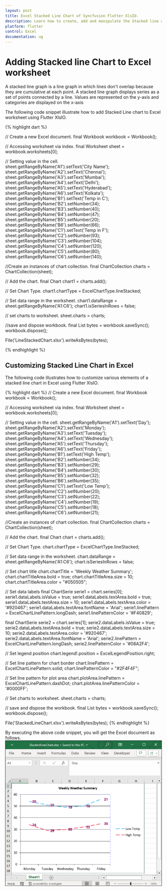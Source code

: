 ```yaml
---
layout: post
title: Excel Stacked Line Chart of Syncfusion Flutter XlsIO.
description: Learn how to create, add and manipulate the Stacked line chart in Excel worksheet using Syncfusion Flutter XlsIO. 
platform: flutter
control: Excel
documentation: ug
---
```


# Adding Stacked line Chart to Excel worksheet

A stacked line graph is a line graph in which lines don't overlap because they are cumulative at each point. A stacked line graph displays series as a set of points connected by a line. Values are represented on the y-axis and categories are displayed on the x-axis

The following code snippet illustrate how to add Stacked Line chart to Excel worksheet using Flutter XlsIO.

{% highlight dart %}

// Create a new Excel document.
final Workbook workbook = Workbook();

// Accessing worksheet via index.
final Worksheet sheet = workbook.worksheets[0];

// Setting value in the cell.
sheet.getRangeByName('A1').setText('City Name');
sheet.getRangeByName('A2').setText('Chennai');
sheet.getRangeByName('A3').setText('Mumbai');
sheet.getRangeByName('A4').setText('Delhi');
sheet.getRangeByName('A5').setText('Hyderabad');
sheet.getRangeByName('A6').setText('Kolkata');
sheet.getRangeByName('B1').setText('Temp in C');
sheet.getRangeByName('B2').setNumber(34);
sheet.getRangeByName('B3').setNumber(40);
sheet.getRangeByName('B4').setNumber(47);
sheet.getRangeByName('B5').setNumber(20);
sheet.getRangeByName('B6').setNumber(66);
sheet.getRangeByName('C1').setText('Temp in F');
sheet.getRangeByName('C2').setNumber(93);
sheet.getRangeByName('C3').setNumber(104);
sheet.getRangeByName('C4').setNumber(120);
sheet.getRangeByName('C5').setNumber(80);
sheet.getRangeByName('C6').setNumber(140);

//Create an instances of chart collection.
final ChartCollection charts = ChartCollection(sheet);

// Add the chart.
final Chart chart1 = charts.add();

// Set Chart Type.
chart1.chartType = ExcelChartType.lineStacked;

// Set data range in the worksheet.
chart1.dataRange = sheet.getRangeByName('A1:C6');
chart1.isSeriesInRows = false;

// set charts to worksheet.
sheet.charts = charts;

//save and dispose workbook.
final List<int> bytes = workbook.saveSync();
workbook.dispose();

File('LineStackedChart.xlsx').writeAsBytes(bytes);

{% endhighlight %}

## Customizing Stacked Line Chart in Excel

The following code illustrates how to customize various elements of a stacked line chart in Excel using Flutter XlsIO.

{% highlight dart %}
// Create a new Excel document.
final Workbook workbook = Workbook();

// Accessing worksheet via index.
final Worksheet sheet = workbook.worksheets[0];

// Setting value in the cell.
sheet.getRangeByName('A1').setText('Day');
sheet.getRangeByName('A2').setText('Monday');
sheet.getRangeByName('A3').setText('Tuesday');
sheet.getRangeByName('A4').setText('Wednesday');
sheet.getRangeByName('A5').setText('Thursday');
sheet.getRangeByName('A6').setText('Friday');
sheet.getRangeByName('B1').setText('High Temp');
sheet.getRangeByName('B2').setNumber(34);
sheet.getRangeByName('B3').setNumber(29);
sheet.getRangeByName('B4').setNumber(30);
sheet.getRangeByName('B5').setNumber(32);
sheet.getRangeByName('B6').setNumber(35);
sheet.getRangeByName('C1').setText('Low Temp');
sheet.getRangeByName('C2').setNumber(20);
sheet.getRangeByName('C3').setNumber(22);
sheet.getRangeByName('C4').setNumber(19);
sheet.getRangeByName('C5').setNumber(18);
sheet.getRangeByName('C6').setNumber(21);

//Create an instances of chart collection.
final ChartCollection charts = ChartCollection(sheet);

// Add the chart.
final Chart chart = charts.add();

// Set Chart Type.
chart.chartType = ExcelChartType.lineStacked;

// Set data range in the worksheet.
chart.dataRange = sheet.getRangeByName('A1:C6');
chart.isSeriesInRows = false;

// Set chart title
chart.chartTitle = 'Weekly Weather Summary';
chart.chartTitleArea.bold = true;
chart.chartTitleArea.size = 10;
chart.chartTitleArea.color = "#050505";

// Set data labels
final ChartSerie serie1 = chart.series[0];
serie1.dataLabels.isValue = true;
serie1.dataLabels.textArea.bold = true;
serie1.dataLabels.textArea.size = 10;
serie1.dataLabels.textArea.color = '#920467';
serie1.dataLabels.textArea.fontName = 'Arial';
serie1.linePattern = ExcelChartLinePattern.longDash;
serie1.linePatternColor = '#F40829';

final ChartSerie serie2 = chart.series[1];
serie2.dataLabels.isValue = true;
serie2.dataLabels.textArea.bold = true;
serie2.dataLabels.textArea.size = 10;
serie2.dataLabels.textArea.color = '#920467';
serie2.dataLabels.textArea.fontName = 'Arial';
serie2.linePattern = ExcelChartLinePattern.longDash;
serie2.linePatternColor = '#08A2F4';

// Set legend position
chart.legend!.position = ExcelLegendPosition.right;

// Set line pattern for chart border
chart.linePattern = ExcelChartLinePattern.solid;
chart.linePatternColor = "#2F4F4F";

// Set line pattern for plot area
chart.plotArea.linePattern = ExcelChartLinePattern.dashDot;
chart.plotArea.linePatternColor = '#0000FF';

// Set charts to worksheet.
sheet.charts = charts;

// save and dispose the workbook.
final List<int> bytes = workbook.saveSync();
workbook.dispose();

File('StackedLineChart.xlsx').writeAsBytes(bytes);
{% endhighlight %}

By executing the above code snippet, you will get the Excel document as follows.
![Customizing Stacked Line Chart](images/StackedLineChart.png)